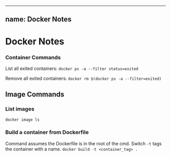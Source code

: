 
---
name: Docker Notes
---

# Docker Notes

### Container Commands
List all exited containers:
`docker ps -a --filter status=exited`

Remove all exited containers:
`docker rm $(docker ps -a --filter=exited)`

## Image Commands
### List images
`docker image ls`

### Build a container from Dockerfile
Command assumes the Dockerfile is in the root of the cmd. 
Switch `-t` tags the container with a name.
`docker build -t <container_tag> .`
